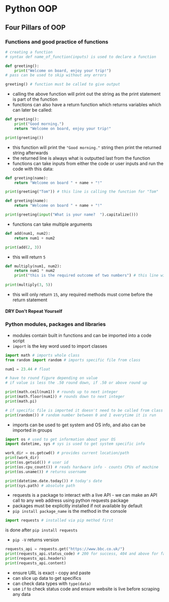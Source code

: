 # Python OOP
## Four Pillars of OOP
### Functions and good practice of functions
```python
# creating a function
# syntax def name_of_function(inputs) is used to declare a function

def greeting():
    print("Welcome on board, enjoy your trip!")
# pass can be used to skip without any errors

greeting() # function must be called to give output
```
- calling the above function will print out the string as the print statement is part of the function
- functions can also have a return function which returns variables which can later be called:
```python
def greeting():
    print("Good morning.")
    return "Welcome on board, enjoy your trip!"

print(greeting())
```
- this function will print the `"Good morning."` string then print the returned string afterwards
- the returned line is always what is outputted last from the function
- functions can take inputs from either the code or user inputs and run the code with this data:
```python
def greeting(name):
    return "Welcome on board " + name + "!"

print(greeting("Tom")) # this line is calling the function for "Tom"
```
```python
def greeting(name):
    return "Welcome on board " + name + "!"

print(greeting(input("What is your name?  ").capitalize()))
```
- functions can take multiple arguments
```python
def add(num1, num2):
    return num1 + num2

print(add(2, 3))
```
- this will return `5`
```python
def multiply(num1, num2):
    return num1 * num2
    print("this is the required outcome of two numbers") # this line will not execute as it is after return statement
    
print(multiply(3, 5))
```
- this will only return `15`, any required methods must come before the return statement
#### DRY Don't Repeat Yourself

### Python modules, packages and libraries
- modules contain built in functions and can be imported into a code script
- `import` is the key word used to import classes
```python
import math # imports whole class
from random import random # imports specific file from class

num1 = 23.44 # float

# have to round figure depending on value
# if value is less the .50 round down, if .50 or above round up

print(math.ceil(num1)) # rounds up to next integer
print(math.floor(num1)) # rounds down to next integer
print(math.pi)

# if specific file is imported it doesn't need to be called from class
print(random()) # random number between 0 and 1 everytime it is run
```
- imports can be used to get system and OS info, and also can be imported in groups
```python
import os # used to get information about your OS
import datetime, sys # sys is used to get system specific info

work_dir = os.getcwd() # provides current location/path
print(work_dir)
print(os.getuid()) # user id
print(os.cpu_count()) # reads hardware info - counts CPUs of machine
print(os.uname()) # returns username

print(datetime.date.today()) # today's date
print(sys.path) # absolute path
```
- requests is a package to interact with a live API - we can make an API call to any web address using python requests package
- packages must be explicitly installed if not available by default
- `pip install package_name` is the method in the console
```python
import requests # installed via pip method first
```
is done after `pip install requests`
- `pip -V` returns version
```python
requests_api = requests.get("https://www.bbc.co.uk/")
print(requests_api.status_code) # 200 for success, 404 and above for fail/unavailable
print(requests_api.headers)
print(requests_api.content)
```
- ensure URL is exact - copy and paste
- can slice up data to get specifics
- can check data types with `type(data)`
- use `if` to check status code and ensure website is live before scraping any data
